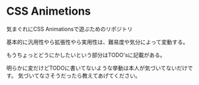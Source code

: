 # CSS Animetions
気まぐれにCSS Animationsで遊ぶためのリポジトリ

基本的に汎用性やら拡張性やら実用性は、難易度や気分によって変動する。

もうちょっとどうにかしたいという部分はTODO'sに記載がある。

明らかに変だけどTODOに書いてないような挙動は本人が気づいてないだけです。
気づいてなさそうだったら教えてあげてください。
